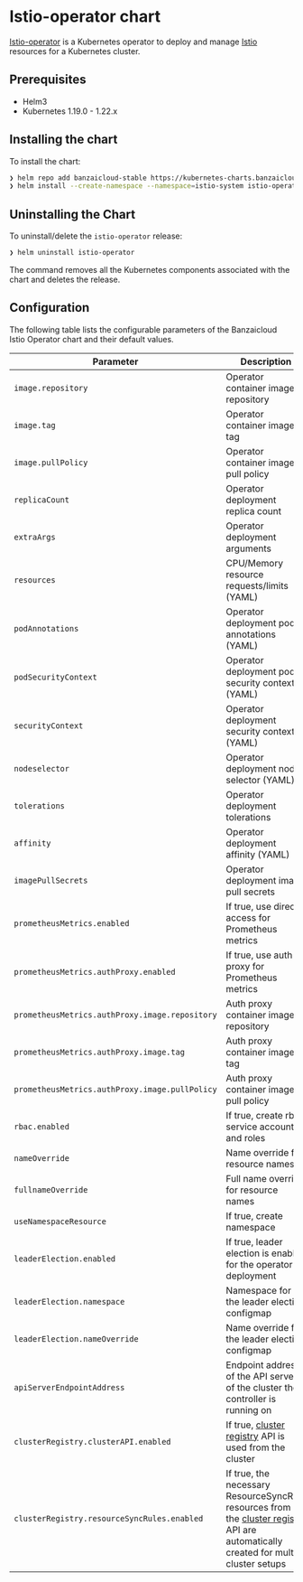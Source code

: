 # Istio-operator chart

[Istio-operator](https://github.com/banzaicloud/istio-operator/tree/release-1.13) is a Kubernetes operator to deploy and manage [Istio](https://istio.io/) resources for a Kubernetes cluster.

## Prerequisites

- Helm3
- Kubernetes 1.19.0 - 1.22.x

## Installing the chart

To install the chart:

```bash
❯ helm repo add banzaicloud-stable https://kubernetes-charts.banzaicloud.com
❯ helm install --create-namespace --namespace=istio-system istio-operator banzaicloud-stable/istio-operator
```

## Uninstalling the Chart

To uninstall/delete the `istio-operator` release:

```bash
❯ helm uninstall istio-operator
```

The command removes all the Kubernetes components associated with the chart and deletes the release.

## Configuration

The following table lists the configurable parameters of the Banzaicloud Istio Operator chart and their default values.

| Parameter                                      | Description                                                                                                                                                                                         | Default                                                                                  |
|------------------------------------------------|-----------------------------------------------------------------------------------------------------------------------------------------------------------------------------------------------------|------------------------------------------------------------------------------------------|
| `image.repository`                             | Operator container image repository                                                                                                                                                                 | `ghcr.io/banzaicloud/istio-operator`                                                     |
| `image.tag`                                    | Operator container image tag                                                                                                                                                                        | `v2.13.5`                                                                           |
| `image.pullPolicy`                             | Operator container image pull policy                                                                                                                                                                | `IfNotPresent`                                                                           |
| `replicaCount`                                 | Operator deployment replica count                                                                                                                                                                   | `1`                                                                                      |
| `extraArgs`                                    | Operator deployment arguments                                                                                                                                                                       | `[]`                                                                                     |
| `resources`                                    | CPU/Memory resource requests/limits (YAML)                                                                                                                                                          | Memory: `256Mi`, CPU: `200m`                                                             |
| `podAnnotations`                               | Operator deployment pod annotations (YAML)                                                                                                                                                          | sidecar.istio.io/inject: `"false"`                                                       |
| `podSecurityContext`                           | Operator deployment pod security context (YAML)                                                                                                                                                     | `fsGroup: 1337`                                                                          |
| `securityContext`                              | Operator deployment security context (YAML)                                                                                                                                                         | runAsUser: `1337`, runAsGroup: `1337`, runAsNonRoot: `true`, capabilities: `drop: - ALL` |
| `nodeselector`                                 | Operator deployment node selector (YAML)                                                                                                                                                            | `{}`                                                                                     |
| `tolerations`                                  | Operator deployment tolerations                                                                                                                                                                     | `[]`                                                                                     |
| `affinity`                                     | Operator deployment affinity (YAML)                                                                                                                                                                 | `{}`                                                                                     |
| `imagePullSecrets`                             | Operator deployment image pull secrets                                                                                                                                                              | `[]`                                                                                     |
| `prometheusMetrics.enabled`                    | If true, use direct access for Prometheus metrics                                                                                                                                                   | `true`                                                                                   |
| `prometheusMetrics.authProxy.enabled`          | If true, use auth proxy for Prometheus metrics                                                                                                                                                      | `true`                                                                                   |
| `prometheusMetrics.authProxy.image.repository` | Auth proxy container image repository                                                                                                                                                               | `gcr.io/kubebuilder/kube-rbac-proxy`                                                     |
| `prometheusMetrics.authProxy.image.tag`        | Auth proxy container image tag                                                                                                                                                                      | `v0.8.0`                                                                                 |
| `prometheusMetrics.authProxy.image.pullPolicy` | Auth proxy container image pull policy                                                                                                                                                              | `IfNotPresent`                                                                           |
| `rbac.enabled`                                 | If true, create rbac service account and roles                                                                                                                                                      | `true`                                                                                   |
| `nameOverride`                                 | Name override for resource names                                                                                                                                                                    | `""`                                                                                     |
| `fullnameOverride`                             | Full name override for resource names                                                                                                                                                               | `""`                                                                                     |
| `useNamespaceResource`                         | If true, create namespace                                                                                                                                                                           | `false`                                                                                  |
| `leaderElection.enabled`                       | If true, leader election is enabled for the operator deployment                                                                                                                                     | `false`                                                                                  |
| `leaderElection.namespace`                     | Namespace for the leader election configmap                                                                                                                                                         | `istio-system`                                                                           |
| `leaderElection.nameOverride`                  | Name override for the leader election configmap                                                                                                                                                     | `""`                                                                                     |
| `apiServerEndpointAddress`                     | Endpoint address of the API server of the cluster the controller is running on                                                                                                                      | `""`                                                                                     |
| `clusterRegistry.clusterAPI.enabled`           | If true, [cluster registry](https://github.com/cisco-open/cluster-registry-controller/api) API is used from the cluster                                                                             | `false`                                                                                  |
| `clusterRegistry.resourceSyncRules.enabled`    | If true, the necessary ResourceSyncRule resources from the [cluster registry](https://github.com/cisco-open/cluster-registry-controller/api) API are automatically created for multi cluster setups | `false`                                                                                  |
